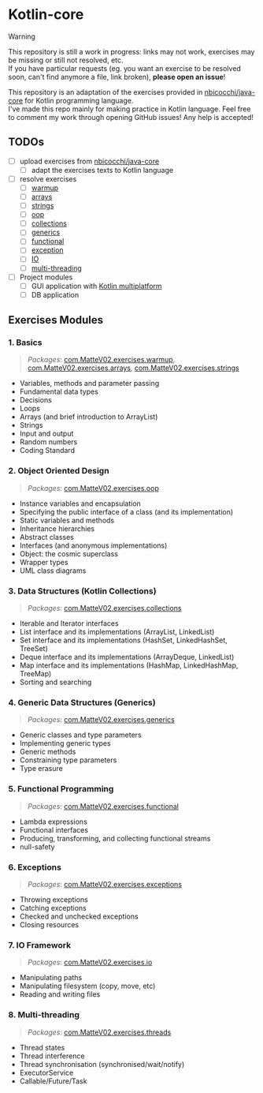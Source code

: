 # Kotlin-core
> [!WARNING]
> This repository is still a work in progress: links may not work, exercises may be missing or still not resolved, etc.  
> If you have particular requests (eg. you want an exercise to be resolved soon, can't find anymore a file, link broken), **please open an issue**!

This repository is an adaptation of the exercises provided in [nbicocchi/java-core](https://github.com/nbicocchi/java-core/tree/main) for Kotlin programming language.  
I've made this repo mainly for making practice in Kotlin language. Feel free to comment my work through opening GitHub issues! Any help is accepted!

## TODOs
- [ ] upload exercises from [nbicocchi/java-core](https://github.com/nbicocchi/java-core/tree/main)
  - [ ] adapt the exercises texts to Kotlin language
- [ ] resolve exercises
  - [ ] [warmup](README.md#1-basics)
  - [ ] [arrays](README.md#1-basics)
  - [ ] [strings](README.md#1-basics)
  - [ ] [oop](README.md#2-object-oriented-design)
  - [ ] [collections](README.md#3-data-structures-kotlin-collections)
  - [ ] [generics](README.md#4-generic-data-structures-generics)
  - [ ] [functional](README.md#5-functional-programming)
  - [ ] [exception](README.md#6-exceptions)
  - [ ] [IO](README.md#7-io-framework)
  - [ ] [multi-threading](README.md#8-multi-threading)
- [ ] Project modules
  - [ ] GUI application with [Kotlin multiplatform](https://www.jetbrains.com/kotlin-multiplatform/)
  - [ ] DB application

## Exercises Modules
### 1. Basics
> _Packages_: [com.MatteV02.exercises.warmup](src/main/kotlin/com/MatteV02/exercises/warmup), [com.MatteV02.exercises.arrays](src/main/kotlin/com/MatteV02/exercises/arrays), [com.MatteV02.exercises.strings](src/main/kotlin/com/MatteV02/exercises/strings)
- Variables, methods and parameter passing
- Fundamental data types
- Decisions
- Loops
- Arrays (and brief introduction to ArrayList)
- Strings
- Input and output
- Random numbers
- Coding Standard

### 2. Object Oriented Design
> _Packages_: [com.MatteV02.exercises.oop](src/main/kotlin/com/MatteV02/exercises/oop)

* Instance variables and encapsulation
* Specifying the public interface of a class (and its implementation)
* Static variables and methods
* Inheritance hierarchies
* Abstract classes
* Interfaces (and anonymous implementations)
* Object: the cosmic superclass
* Wrapper types
* UML class diagrams 

### 3. Data Structures (Kotlin Collections)

> *Packages*: [com.MatteV02.exercises.collections](src/main/kotlin/com/MatteV02/exercises/collections)

* Iterable and Iterator interfaces
* List interface and its implementations (ArrayList, LinkedList)
* Set interface and its implementations (HashSet, LinkedHashSet, TreeSet)
* Deque interface and its implementations (ArrayDeque, LinkedList)
* Map interface and its implementations (HashMap, LinkedHashMap, TreeMap)
* Sorting and searching

### 4. Generic Data Structures (Generics)

> _Packages_: [com.MatteV02.exercises.generics](src/main/kotlin/com/MatteV02/exercises/generics)

* Generic classes and type parameters
* Implementing generic types
* Generic methods
* Constraining type parameters
* Type erasure

### 5. Functional Programming

> _Packages_: [com.MatteV02.exercises.functional](src/main/kotlin/com/MatteV02/exercises/functional)
* Lambda expressions
* Functional interfaces
* Producing, transforming, and collecting functional streams
* null-safety

### 6. Exceptions

> _Packages_: [com.MatteV02.exercises.exceptions](src/main/kotlin/com/MatteV02/exercises/exceptions)
* Throwing exceptions
* Catching exceptions
* Checked and unchecked exceptions
* Closing resources

### 7. IO Framework

> _Packages_: [com.MatteV02.exercises.io](src/main/kotlin/com/MatteV02/exercises/io)

* Manipulating paths
* Manipulating filesystem (copy, move, etc)
* Reading and writing files

### 8. Multi-threading

> _Packages_: [com.MatteV02.exercises.threads](src/main/kotlin/com/MatteV02/exercises/threads)

* Thread states
* Thread interference
* Thread synchronisation (synchronised/wait/notify)
* ExecutorService
* Callable/Future/Task
